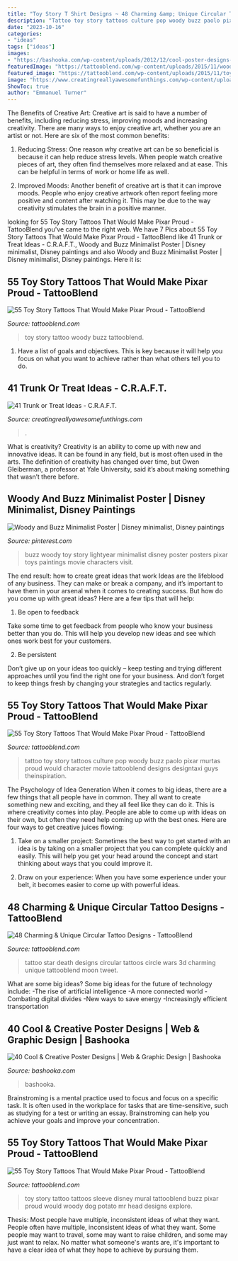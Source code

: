 ```yaml
---
title: "Toy Story T Shirt Designs ~ 48 Charming &amp; Unique Circular Tattoo Designs"
description: "Tattoo toy story tattoos culture pop woody buzz paolo pixar murtas proud would character movie tattooblend designs designtaxi guys theinspiration"
date: "2023-10-16"
categories:
- "ideas"
tags: ["ideas"]
images:
- "https://bashooka.com/wp-content/uploads/2012/12/cool-poster-designs-30.jpg"
featuredImage: "https://tattooblend.com/wp-content/uploads/2015/11/woody-toy-story-tattoo3.jpg"
featured_image: "https://tattooblend.com/wp-content/uploads/2015/11/toy-story-tattoo-great1.jpg"
image: "https://www.creatingreallyawesomefunthings.com/wp-content/uploads/2015/10/trunk-or-treat.jpg"
ShowToc: true
author: "Emmanuel Turner"
---
```



The Benefits of Creative Art:
Creative art is said to have a number of benefits, including reducing stress, improving moods and increasing creativity. There are many ways to enjoy creative art, whether you are an artist or not. Here are six of the most common benefits:
1. Reducing Stress: One reason why creative art can be so beneficial is because it can help reduce stress levels. When people watch creative pieces of art, they often find themselves more relaxed and at ease. This can be helpful in terms of work or home life as well.

2. Improved Moods: Another benefit of creative art is that it can improve moods. People who enjoy creative artwork often report feeling more positive and content after watching it. This may be due to the way creativity stimulates the brain in a positive manner.


	

		
looking for 55 Toy Story Tattoos That Would Make Pixar Proud - TattooBlend you've came to the right web. We have 7 Pics about 55 Toy Story Tattoos That Would Make Pixar Proud - TattooBlend like 41 Trunk or Treat Ideas - C.R.A.F.T., Woody and Buzz Minimalist Poster | Disney minimalist, Disney paintings and also Woody and Buzz Minimalist Poster | Disney minimalist, Disney paintings. Here it is:
		
    
## 55 Toy Story Tattoos That Would Make Pixar Proud - TattooBlend

<img loading=lazy src="https://tattooblend.com/wp-content/uploads/2015/11/woody-toy-story-tattoo3.jpg" onerror="this.onerror=null;this.src='https://tse3.mm.bing.net/th?id=OIP.HGtJPBvvn6QU8jINXPsGPgHaLM&amp;pid=15.1';" alt="55 Toy Story Tattoos That Would Make Pixar Proud - TattooBlend">

_Source: tattooblend.com_

>toy story tattoo woody buzz tattooblend. 

	

1. Have a list of goals and objectives. This is key because it will help you focus on what you want to achieve rather than what others tell you to do.

    
## 41 Trunk Or Treat Ideas - C.R.A.F.T.

<img loading=lazy src="https://www.creatingreallyawesomefunthings.com/wp-content/uploads/2015/10/trunk-or-treat.jpg" onerror="this.onerror=null;this.src='https://tse3.mm.bing.net/th?id=OIP.ivRDI_ddSiLfA-1Xa-aYvAHaMG&amp;pid=15.1';" alt="41 Trunk or Treat Ideas - C.R.A.F.T.">

_Source: creatingreallyawesomefunthings.com_

>. 

	

What is creativity?
Creativity is an ability to come up with new and innovative ideas. It can be found in any field, but is most often used in the arts. The definition of creativity has changed over time, but Owen Gleiberman, a professor at Yale University, said it’s about making something that wasn’t there before.

    
## Woody And Buzz Minimalist Poster | Disney Minimalist, Disney Paintings

<img loading=lazy src="https://i.pinimg.com/736x/13/c5/14/13c514542580e3ebed7e16841cf581fc--woody-and-buzz-minimalist-poster.jpg" onerror="this.onerror=null;this.src='https://tse3.mm.bing.net/th?id=OIP.ui6Ue51gsnNyhVpW1VYofgHaJ4&amp;pid=15.1';" alt="Woody and Buzz Minimalist Poster | Disney minimalist, Disney paintings">

_Source: pinterest.com_

>buzz woody toy story lightyear minimalist disney poster posters pixar toys paintings movie characters visit. 

	

The end result: how to create great ideas that work
Ideas are the lifeblood of any business. They can make or break a company, and it’s important to have them in your arsenal when it comes to creating success. But how do you come up with great ideas? Here are a few tips that will help:
1. Be open to feedback

Take some time to get feedback from people who know your business better than you do. This will help you develop new ideas and see which ones work best for your customers.

2. Be persistent

Don’t give up on your ideas too quickly – keep testing and trying different approaches until you find the right one for your business. And don’t forget to keep things fresh by changing your strategies and tactics regularly.

    
## 55 Toy Story Tattoos That Would Make Pixar Proud - TattooBlend

<img loading=lazy src="https://tattooblend.com/wp-content/uploads/2015/11/toy-story-tattoo-great1.jpg" onerror="this.onerror=null;this.src='https://tse4.mm.bing.net/th?id=OIP.qcGBI1EQgiLZZHLaKjYcLQHaFJ&amp;pid=15.1';" alt="55 Toy Story Tattoos That Would Make Pixar Proud - TattooBlend">

_Source: tattooblend.com_

>tattoo toy story tattoos culture pop woody buzz paolo pixar murtas proud would character movie tattooblend designs designtaxi guys theinspiration. 

	

The Psychology of Idea Generation
When it comes to big ideas, there are a few things that all people have in common. They all want to create something new and exciting, and they all feel like they can do it. This is where creativity comes into play. People are able to come up with ideas on their own, but often they need help coming up with the best ones. Here are four ways to get creative juices flowing:
1. Take on a smaller project: Sometimes the best way to get started with an idea is by taking on a smaller project that you can complete quickly and easily. This will help you get your head around the concept and start thinking about ways that you could improve it.

2. Draw on your experience: When you have some experience under your belt, it becomes easier to come up with powerful ideas.

    
## 48 Charming &amp; Unique Circular Tattoo Designs - TattooBlend

<img loading=lazy src="https://tattooblend.com/wp-content/uploads/2016/06/circle-tattoo-designs-33.jpg" onerror="this.onerror=null;this.src='https://tse3.mm.bing.net/th?id=OIP.wKz8M3KQCNPBUIzQmSgykAHaHe&amp;pid=15.1';" alt="48 Charming &amp; Unique Circular Tattoo Designs - TattooBlend">

_Source: tattooblend.com_

>tattoo star death designs circular tattoos circle wars 3d charming unique tattooblend moon tweet. 

	

What are some big ideas?
Some big ideas for the future of technology include: 
-The rise of artificial intelligence 
-A more connected world 
-Combating digital divides 
-New ways to save energy 
-Increasingly efficient transportation

    
## 40 Cool &amp; Creative Poster Designs | Web &amp; Graphic Design | Bashooka

<img loading=lazy src="https://bashooka.com/wp-content/uploads/2012/12/cool-poster-designs-30.jpg" onerror="this.onerror=null;this.src='https://tse3.mm.bing.net/th?id=OIP.nLieF1SKTUAuGEecQifzEAHaJ4&amp;pid=15.1';" alt="40 Cool &amp; Creative Poster Designs | Web &amp; Graphic Design | Bashooka">

_Source: bashooka.com_

>bashooka. 

	

Brainstroming is a mental practice used to focus and focus on a specific task. It is often used in the workplace for tasks that are time-sensitive, such as studying for a test or writing an essay. Brainstroming can help you achieve your goals and improve your concentration.

    
## 55 Toy Story Tattoos That Would Make Pixar Proud - TattooBlend

<img loading=lazy src="https://tattooblend.com/wp-content/uploads/2015/11/group-toy-story-tattoo.jpg" onerror="this.onerror=null;this.src='https://tse3.mm.bing.net/th?id=OIP.tvmjreT9yDAraGphh-qLHgHaM-&amp;pid=15.1';" alt="55 Toy Story Tattoos That Would Make Pixar Proud - TattooBlend">

_Source: tattooblend.com_

>toy story tattoo tattoos sleeve disney mural tattooblend buzz pixar proud would woody dog potato mr head designs explore. 

	

Thesis: Most people have multiple, inconsistent ideas of what they want.
People often have multiple, inconsistent ideas of what they want. Some people may want to travel, some may want to raise children, and some may just want to relax. No matter what someone's wants are, it's important to have a clear idea of what they hope to achieve by pursuing them.

